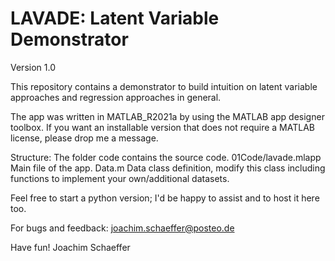 # LAVADE: Latent Variable Demonstrator
Version 1.0

This repository contains a demonstrator to build intuition on latent variable approaches and regression approaches in general.

The app was written in MATLAB_R2021a by using the MATLAB app designer toolbox.
If you want an installable version that does not require a MATLAB license, please drop me a message. 

Structure: The folder code contains the source code. 
01Code/lavade.mlapp Main file of the app. 
Data.m Data class definition, modify this class including functions to implement your own/additional datasets. 

Feel free to start a python version; I'd be happy to assist and to host it here too. 

For bugs and feedback: 
joachim.schaeffer@posteo.de

Have fun!
Joachim Schaeffer

